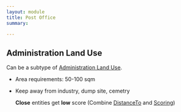 ```yaml
---
layout: module
title: Post Office
summary: 

---
```


## Administration Land Use
Can be a subtype of [Administration Land Use]().

* Area requirements: 50-100 sqm

* Keep away from industry, dump site, cemetry

  **Close** entities get **low** score (Combine [DistanceTo]() and [Scoring]())
